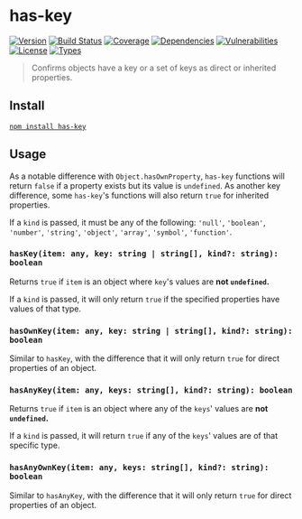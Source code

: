 # has-key

[![Version](https://img.shields.io/npm/v/has-key.svg)](https://www.npmjs.com/package/has-key)
[![Build Status](https://img.shields.io/travis/rafamel/utils/master.svg)](https://travis-ci.org/rafamel/utils)
[![Coverage](https://img.shields.io/coveralls/rafamel/utils/master.svg)](https://coveralls.io/github/rafamel/utils)
[![Dependencies](https://img.shields.io/david/rafamel/utils.svg?path=packages%2Fhas-key)](https://david-dm.org/rafamel/utils.svg?path=packages%2Fhas-key)
[![Vulnerabilities](https://img.shields.io/snyk/vulnerabilities/npm/has-key.svg)](https://snyk.io/test/npm/has-key)
[![License](https://img.shields.io/github/license/rafamel/utils.svg)](https://github.com/rafamel/utils/blob/master/LICENSE)
[![Types](https://img.shields.io/npm/types/has-key.svg)](https://www.npmjs.com/package/has-key)

> Confirms objects have a key or a set of keys as direct or inherited properties.

## Install

[`npm install has-key`](https://www.npmjs.com/package/has-key)

## Usage

As a notable difference with `Object.hasOwnProperty`, `has-key` functions will return `false` if a property exists but its value is `undefined`. As another key difference, some `has-key`'s functions will also return `true` for inherited properties.

If a `kind` is passed, it must be any of the following: `'null'`, `'boolean'`, `'number'`, `'string'`, `'object'`, `'array'`, `'symbol'`, `'function'`.

### `hasKey(item: any, key: string | string[], kind?: string): boolean`

Returns `true` if `item` is an object where `key`'s values are **not `undefined`.**

If a `kind` is passed, it will only return `true` if the specified properties have values of that type.

### `hasOwnKey(item: any, key: string | string[], kind?: string): boolean`

Similar to `hasKey`, with the difference that it will only return `true` for direct properties of an object.

### `hasAnyKey(item: any, keys: string[], kind?: string): boolean`

Returns `true` if `item` is an object where any of the `keys`' values are **not `undefined`.**

If a `kind` is passed, it will return `true` if any of the `keys`' values are of that specific type.

### `hasAnyOwnKey(item: any, keys: string[], kind?: string): boolean`

Similar to `hasAnyKey`, with the difference that it will only return `true` for direct properties of an object.

